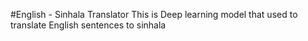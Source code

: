 #English - Sinhala Translator
This is Deep learning model that used to translate English sentences to sinhala
